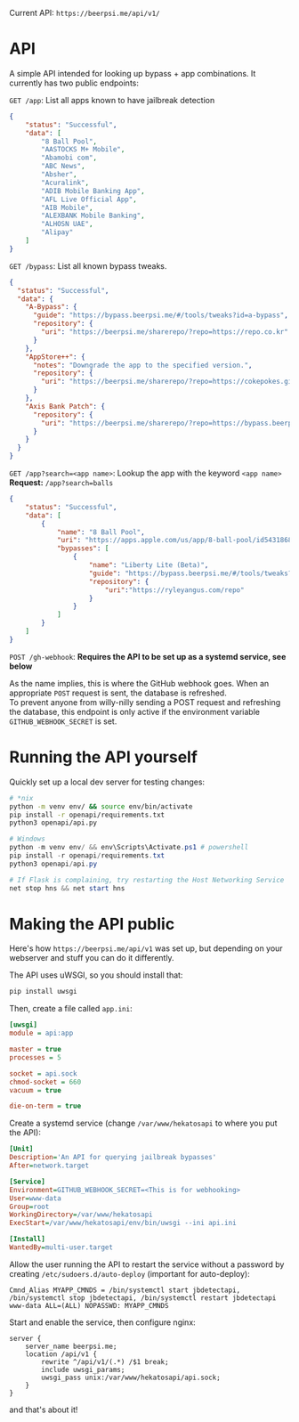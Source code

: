 Current API: `https://beerpsi.me/api/v1/`

# API
A simple API intended for looking up bypass + app combinations. It currently has two public endpoints:

`GET /app`: List all apps known to have jailbreak detection
```json
{
    "status": "Successful",
    "data": [
        "8 Ball Pool",
        "AASTOCKS M+ Mobile",
        "Abamobi com",
        "ABC News",
        "Absher",
        "Acuralink",
        "ADIB Mobile Banking App",
        "AFL Live Official App",
        "AIB Mobile",
        "ALEXBANK Mobile Banking",
        "ALHOSN UAE",
        "Alipay"
    ]
}
```

`GET /bypass`: List all known bypass tweaks.
```json
{
  "status": "Successful",
  "data": {
    "A-Bypass": {
      "guide": "https://bypass.beerpsi.me/#/tools/tweaks?id=a-bypass",
      "repository": {
        "uri": "https://beerpsi.me/sharerepo/?repo=https://repo.co.kr"
      }
    },
    "AppStore++": {
      "notes": "Downgrade the app to the specified version.",
      "repository": {
        "uri": "https://beerpsi.me/sharerepo/?repo=https://cokepokes.github.io"
      }
    },
    "Axis Bank Patch": {
      "repository": {
        "uri": "https://beerpsi.me/sharerepo/?repo=https://bypass.beerpsi.me/repo"
      }
    }
  }
}
```


`GET /app?search=<app name>`: Lookup the app with the keyword `<app name>`  
**Request:** `/app?search=balls`
```json
{
    "status": "Successful",
    "data": [
        {
            "name": "8 Ball Pool",
            "uri": "https://apps.apple.com/us/app/8-ball-pool/id543186831",
            "bypasses": [
                {
                    "name": "Liberty Lite (Beta)",
                    "guide": "https://bypass.beerpsi.me/#/tools/tweaks?id=liberty-lite-beta",
                    "repository": {
                        "uri":"https://ryleyangus.com/repo"
                    }
                }
            ]
        }
    ]
}
```

`POST /gh-webhook`:
**Requires the API to be set up as a systemd service, see below**

As the name implies, this is where the GitHub webhook goes. When an appropriate `POST` request is sent, the database is refreshed.  
To prevent anyone from willy-nilly sending a POST request and refreshing the database, this endpoint is only active if the environment variable `GITHUB_WEBHOOK_SECRET` is set.


# Running the API yourself
Quickly set up a local dev server for testing changes:
```bash
# *nix
python -m venv env/ && source env/bin/activate
pip install -r openapi/requirements.txt
python3 openapi/api.py
```

```powershell
# Windows
python -m venv env/ && env\Scripts\Activate.ps1 # powershell
pip install -r openapi/requirements.txt
python3 openapi/api.py

# If Flask is complaining, try restarting the Host Networking Service
net stop hns && net start hns
```


# Making the API public
Here's how `https://beerpsi.me/api/v1` was set up, but depending on your webserver and stuff you can do it differently.

The API uses uWSGI, so you should install that:
```bash
pip install uwsgi
```

Then, create a file called `app.ini`:
```ini
[uwsgi]
module = api:app

master = true
processes = 5

socket = api.sock
chmod-socket = 660
vacuum = true

die-on-term = true
```

Create a systemd service (change `/var/www/hekatosapi` to where you put the API):
```ini
[Unit]
Description='An API for querying jailbreak bypasses'
After=network.target

[Service]
Environment=GITHUB_WEBHOOK_SECRET=<This is for webhooking>
User=www-data
Group=root
WorkingDirectory=/var/www/hekatosapi
ExecStart=/var/www/hekatosapi/env/bin/uwsgi --ini api.ini

[Install]
WantedBy=multi-user.target
```

Allow the user running the API to restart the service without a password by creating `/etc/sudoers.d/auto-deploy` (important for auto-deploy):
```
Cmnd_Alias MYAPP_CMNDS = /bin/systemctl start jbdetectapi, /bin/systemctl stop jbdetectapi, /bin/systemctl restart jbdetectapi
www-data ALL=(ALL) NOPASSWD: MYAPP_CMNDS
```

Start and enable the service, then configure nginx:
```nginx
server {
    server_name beerpsi.me;
    location /api/v1 {
        rewrite ^/api/v1/(.*) /$1 break;
        include uwsgi_params;
        uwsgi_pass unix:/var/www/hekatosapi/api.sock;
    }
}
```

and that's about it!
